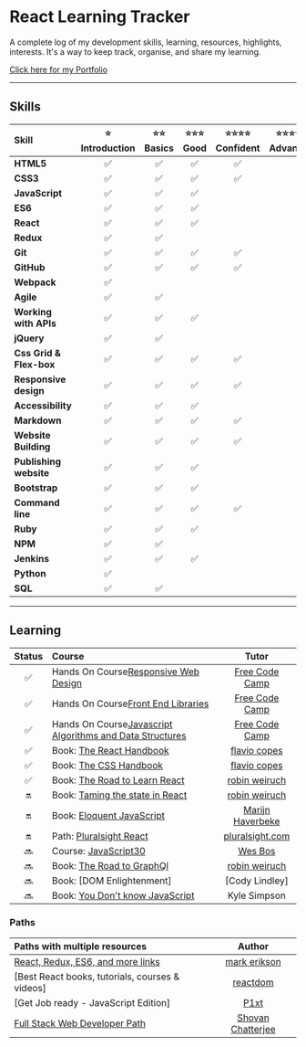 # React Learning Tracker

A complete log of my development skills, learning, resources, highlights, interests. It's a way to keep track, organise, and share my learning.

[Click here for my Portfolio](https://jj2007.github.io/ "https://jj2007.github.io")

---

## Skills

| Skill                   | :star:<br>Introduction | :star::star:<br>Basics | :star::star::star:<br>Good | :star::star::star::star:<br>Confident | :star::star::star::star::star:<br>Advanced | :star::star::star::star::star::star:<br>Expert |
| :---------------------- | :--------------------: | :--------------------: | :------------------------: | :-----------------------------------: | :----------------------------------------: | :--------------------------------------------: |
| **HTML5**               |   :white_check_mark:   |   :white_check_mark:   |     :white_check_mark:     |          :white_check_mark:           |                                            |                                                |
| **CSS3**                |   :white_check_mark:   |   :white_check_mark:   |     :white_check_mark:     |          :white_check_mark:           |                                            |                                                |
| **JavaScript**          |   :white_check_mark:   |   :white_check_mark:   |     :white_check_mark:     |                                       |                                            |                                                |
| **ES6**                 |   :white_check_mark:   |   :white_check_mark:   |     :white_check_mark:     |                                       |                                            |                                                |
| **React**               |   :white_check_mark:   |   :white_check_mark:   |     :white_check_mark:     |                                       |                                            |                                                |
| **Redux**               |   :white_check_mark:   |   :white_check_mark:   |                            |                                       |                                            |                                                |
| **Git**                 |   :white_check_mark:   |   :white_check_mark:   |     :white_check_mark:     |          :white_check_mark:           |                                            |                                                |
| **GitHub**              |   :white_check_mark:   |   :white_check_mark:   |     :white_check_mark:     |          :white_check_mark:           |                                            |                                                |
| **Webpack**             |   :white_check_mark:   |                        |                            |                                       |                                            |                                                |
| **Agile**               |   :white_check_mark:   |   :white_check_mark:   |                            |                                       |                                            |                                                |
| **Working with APIs**   |   :white_check_mark:   |   :white_check_mark:   |     :white_check_mark:     |                                       |                                            |                                                |
| **jQuery**              |   :white_check_mark:   |   :white_check_mark:   |                            |                                       |                                            |                                                |
| **Css Grid & Flex-box** |   :white_check_mark:   |   :white_check_mark:   |     :white_check_mark:     |          :white_check_mark:           |                                            |                                                |
| **Responsive design**   |   :white_check_mark:   |   :white_check_mark:   |     :white_check_mark:     |          :white_check_mark:           |                                            |                                                |
| **Accessibility**       |   :white_check_mark:   |   :white_check_mark:   |     :white_check_mark:     |                                       |                                            |                                                |
| **Markdown**            |   :white_check_mark:   |   :white_check_mark:   |     :white_check_mark:     |          :white_check_mark:           |                                            |                                                |
| **Website Building**    |   :white_check_mark:   |   :white_check_mark:   |     :white_check_mark:     |          :white_check_mark:           |                                            |                                                |
| **Publishing website**  |   :white_check_mark:   |   :white_check_mark:   |     :white_check_mark:     |                                       |                                            |                                                |
| **Bootstrap**           |   :white_check_mark:   |   :white_check_mark:   |     :white_check_mark:     |                                       |                                            |                                                |
| **Command line**        |   :white_check_mark:   |   :white_check_mark:   |     :white_check_mark:     |          :white_check_mark:           |                                            |                                                |
| **Ruby**                |   :white_check_mark:   |   :white_check_mark:   |     :white_check_mark:     |                                       |                                            |                                                |
| **NPM**                 |   :white_check_mark:   |   :white_check_mark:   |                            |                                       |                                            |                                                |
| **Jenkins**             |   :white_check_mark:   |   :white_check_mark:   |     :white_check_mark:     |                                       |                                            |                                                |
| **Python**              |   :white_check_mark:   |                        |                            |                                       |                                            |                                                |
| **SQL**                 |   :white_check_mark:   |   :white_check_mark:   |                            |                                       |                                            |                                                |

---

## Learning

|       Status       | Course                                                     |       Tutor        |
| :----------------: | :--------------------------------------------------------- | :----------------: |
| :white_check_mark: | Hands On Course[Responsive Web Design]                     |  [Free Code Camp]  |
| :white_check_mark: | Hands On Course[Front End Libraries]                       |  [Free Code Camp]  |
| :white_check_mark: | Hands On Course[Javascript Algorithms and Data Structures] |  [Free Code Camp]  |
| :white_check_mark: | Book: [The React Handbook]                                 |   [flavio copes]   |
| :white_check_mark: | Book: [The CSS Handbook]                                   |   [flavio copes]   |
| :white_check_mark: | Book: [The Road to Learn React]                            |  [robin weiruch]   |
|        :on:        | Book: [Taming the state in React]                          |  [robin weiruch]   |
|        :on:        | Book: [Eloquent JavaScript]                                | [Marijn Haverbeke] |
|        :on:        | Path: [Pluralsight React]                                  | [pluralsight.com]  |
|       :soon:       | Course: [JavaScript30]                                     |     [Wes Bos]      |
|       :soon:       | Book: [The Road to GraphQl]                                |  [robin weiruch]   |
|       :soon:       | Book: [DOM Enlightenment]                                  |   [Cody Lindley]   |
|       :soon:       | Book: [You Don't know JavaScript]                          |    Kyle Simpson    |

[//]: # "Reference links to courses"
[responsive web design]: https://www.freecodecamp.org/jj2007
[front end libraries]: https://www.freecodecamp.org/jj2007
[the react handbook]: https://reacthandbook.com/
[the css handbook]: https://flaviocopes.com/css/
[pluralsight react]: https://www.pluralsight.com/paths/react
[javascript algorithms and data structures]: https://www.freecodecamp.org/jj2007
[the road to learn react]: https://roadtoreact.com/
[the road to graphql]: https://roadtoreact.com/
[taming the state in react]: https://roadtoreact.com/
[you don't know javascript]: https://github.com/getify/You-Dont-Know-JS
[javascript30]: https://javascript30.com/
[eloquent javascript]: http://eloquentjavascript.net/
[//]: # "Reference links to tutors"
[flavio copes]: https://twitter.com/flaviocopes
[pluralsight.com]: https://www.pluralsight.com
[free code camp]: https://www.freecodecamp.org
[wes bos]: https://wesbos.com/
[robin weiruch]: https://www.robinwieruch.de/
[marijn haverbeke]: https://marijnhaverbeke.nl/
[egghead.io]: https://egghead.io/

### Paths

| Paths with multiple resources                   |       Author        |
| :---------------------------------------------- | :-----------------: |
| [React, Redux, ES6, and more links]             |   [mark erikson]    |
| [Best React books, tutorials, courses & videos] |     [reactdom]      |
| [Get Job ready - JavaScript Edition]            |       [P1xt]        |
| [Full Stack Web Developer Path]                 | [Shovan Chatterjee] |

[//]: # "Reference links to paths"
[react, redux, es6, and more links]: https://github.com/markerikson/react-redux-links
[full stack web developer path]: https://github.com/shovanch/fullstack-web-developer-path
[//]: # "Reference links to authors"
[reactdom]: https://reactdom.com
[p1xt]: https://github.com/P1xt
[shovan chatterjee]: https://github.com/shovanch
[mark erikson]: https://github.com/markerikson
